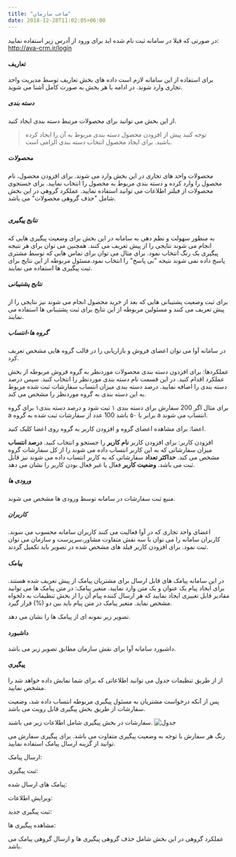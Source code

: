 ```yaml
---
title: "صاحب سازمان"
date: 2018-12-28T11:02:05+06:00
---
```


در صورتی که قبلا در سامانه ثبت نام شده اید برای ورود از آدرس زیر استفاده نمایید:
http://ava-crm.ir/login

#### تعاریف

برای استفاده از این سامانه لازم است داده های بخش تعاریف توسط مدیریت واحد تجاری وارد شوند. در ادامه با هر بخش به صورت کامل آشنا می شوید.

##### دسته بندی
از این بخش می توانید برای محصولات مرتبط دسته بندی ایجاد کنید. 

><i class='fas fa-exclamation-triangle' style='font-size:20px;color:gray;margin-left:15px'></i>
>توجه کنید پیش از افزودن محصول دسته بندی مربوط به آن را ایجاد کرده باشید. برای ایجاد محصول انتخاب دسته بندی الزامی است. 


##### محصولات
محصولات واحد های تجاری در این بخش وارد می شوند. برای افزودن محصول، نام محصول را وارد کرده و دسته بندی مربوط به محصول را انتخاب نمایید.
برای جستجوی محصولات از فبلتر اطلاعات می توانید استفاده نمایید.
عملکرد گروهی در این بخش شامل "حذف گروهی محصولات" می باشد.

![]()

##### نتایج پیگیری
به منظور سهولت و نظم دهی به سامانه در این بخش برای وضعیت پیگیری هایی که انجام می شوند نتایجی را از پیش تعریف می کنند. همچنین می توان برای هر نتیجه پیگیری یک رنگ انتخاب نمود. برای مثال می توان برای تماس هایی که توسط مشتری پاسخ داده نمی شوند نتیجه "بی پاسخ" را انتخاب نمود.مسئول مربوطه از این نتایج برای ثبت پیگیری ها استفاده می نمایند.
 ![]()
##### نتایج پشتیبانی
برای ثبت وضعیت پشتیبانی هایی که بعد از خرید محصول انجام می شوند نیز نتایجی را از پیش تعریف می کنند و مسئولین مربوطه از این نتایج برای ثبت پشتیبانی ها استفاده می نمایند.  

##### گروه ها-انتساب 
در سامانه آوا می توان اعضای فروش و بازاریابی را در قالب گروه هایی مشخص تعریف کرد. 

عملکردها: برای افزدون دسته بندی محصولات موردنظر به گروه فروش مربوطه از بخش عملکرد اقدام کنید.
در این قسمت نام دسته بندی موردنظر را انتخاب کنید. سپس درصد دسته بندی را اضافه نمایید. درصد دسته بندی میزان انتساب سفارشات ثبت شده مربوط به این دسته بندی به گروه موردنظر را مشخص می کند.

برای مثال اگر 200 سفارش برای دسته بندی ۱ ثبت شود و درصد دسته بندی۱ برای گروه a برابر با ۵۰ باشد 100 عدد از سفارشات ثبت شده به گروه a انتساب می شوند.

اعضا: برای مشاهده اعضای گروه و افزودن کاربر به گروه روی اعضا کلیک کنید. 

افزودن کاربر: برای افزودن کاربر **نام کاربر** را جستجو و انتخاب کنید. **درصد انتساب** میزان سفارشاتی که به این کاربر انتساب داده می شوند را از کل سفارشات گروه مشخص می کند. **حداکثر تعداد** سفارشاتی که به کاربر انتساب داده می شوند نیز قابل ثبت می باشد. **وضعیت کاربر** فعال یا غیر فعال بودن کاربر را نشان می دهد.

##### ورودی ها
منبع ثبت سفارشات در سامانه توسط ورودی ها مشخص می شوند. 

#####   کاربران
اعضای واحد تجاری که در آوا فعالیت می کنند کاربران سامانه محسوب می سوند. کاربران سامانه را می توان با سه نقش متفاوت مشاور،سرپرست و سازمان می توان ثبت نمود. برای افزودن کاربر فیلد های مشخص شده در تصویر باید تکمیل گردند.


#####   پیامک
در این سامانه پیامک های قابل ارسال برای مشتریان پیامک از پیش تعریف شده هستند. برای ایجاد پیام یک عنوان و یک متن وارد نمایید. 
متغیر پیامک: در متن پیامک ها می توانید مقادیر قابل تغییری ایجاد نمایید که هر ارسال کننده پیام آن را از بخش تنظیمات به دلخواه مشخص نماید. متغیر پیامک در متن پیام باید بین دو (%) قرار گیرد. 

تصویر زیر نمونه ای از پیامک ها را نشان می دهد.
![]()

#### داشبورد
داشبورد سامانه آوا برای نقش سازمان مطابق تصویر زیر می باشد.
![]()

#### پیگیری
از از طریق تنظیمات جدول می توانید اطلاعاتی که برای شما نمایش داده خواهد شد را مشخص نمایید.

پس از آنکه درخواست مشتریان به مسئول پیگیری مربوطه انتساب داده شد، وضعیت سفارشات از طریق بخش پیگیری قابل رویت می باشد.

سفارشات در بخش پیگیری شامل اطلاعات زیر می باشند.
![جدول]()

رنگ هر سفارش با توجه به وضعیت پیگیری متفاوت می باشد. 
 برای پیگیری سفارش می توانید از گزینه ارسال پیامک استفاده نمایید.
 
 ارسال پیامک:
 
 ثبت پیگیری:
 
 پیامک های ارسال شده:
 
 ویرایش اطلاعات:
 
 ثبت پیگیری جدید:
 
 مشاهده پیگیری ها:
 
 
 عملکرد گروهی در این بخش شامل حذف گروهی پیگیری ها و ارسال گروهی پیامک می باشد.